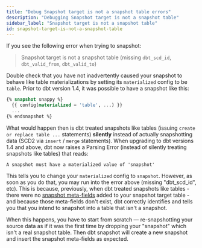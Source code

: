 ```yaml
---
title: "Debug Snapshot target is not a snapshot table errors"
description: "Debugging Snapshot target is not a snapshot table"
sidebar_label: "Snapshot target is not a snapshot table"
id: snapshot-target-is-not-a-snapshot-table
---
```


If you see the following error when trying to snapshot:

> Snapshot target is not a snapshot table (missing `dbt_scd_id`, `dbt_valid_from`, `dbt_valid_to`)

Double check that you have not inadvertently caused your snapshot to behave like table materializations by setting its `materialized` config to be `table`. Prior to dbt version 1.4, it was possible to have a snapshot like this:

```sql
{% snapshot snappy %}
  {{ config(materialized = 'table', ...) }}
  ...
{% endsnapshot %}
```

What would happen then is dbt treated snapshots like tables (issuing `create or replace table ...` statements) **silently** instead of actually snapshotting data (SCD2 via `insert` / `merge` statements). When upgrading to dbt versions 1.4 and above, dbt now raises a Parsing Error (instead of silently treating snapshots like tables) that reads:

```
A snapshot must have a materialized value of 'snapshot'
```

This tells you to change your `materialized` config to `snapshot`. However, as soon as you do that, you may run into the error above (missing "dbt_scd_id", etc). This is because, previously, when dbt treated snapshots like tables - there were no [snapshot meta-fields](/docs/build/snapshots#snapshot-meta-fields) added to your snapshot target table - and because those meta-fields don't exist, dbt correctly identifies and tells you that you intend to snapshot into a table that isn't a snapshot.

When this happens, you have to start from scratch &mdash; re-snapshotting your source data as if it was the first time by dropping your "snapshot" which isn't a real snapshot table. Then dbt snapshot will create a new snapshot and insert the snapshot meta-fields as expected.
